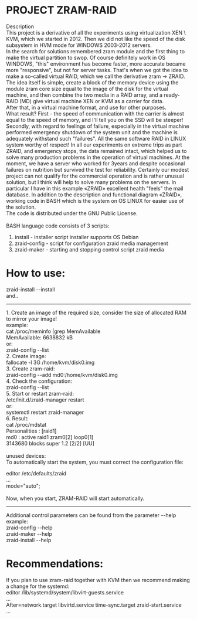 # PROJECT ZRAM-RAID

Description<br>
This project is a derivative of all the experiments using virtualization XEN \ KVM, which we started in 2012. Then we did not like the speed of the disk subsystem in HVM mode for WINDOWS 2003-2012 servers.<br>
In the search for solutions remembered zram module and the first thing to make the virtual partition to swop. Of course definitely work in OS WINDOWS, "this" environment has become faster, more accurate became more "responsive", but not for server tasks. That's when we got the idea to make a so-called virtual RAID, which we call the derivative zram -> ZRAID. The idea itself is simple, create a block of the memory device using the module zram core size equal to the image of the disk for the virtual machine, and then combine the two media in a RAID array, and a ready-RAID (MD) give virtual machine XEN or KVM as a carrier for data.<br>
After that, in a virtual machine format, and use for other purposes.<br>
What result? First - the speed of communication with the carrier is almost equal to the speed of memory, and I'll tell you on the SSD will be steeper! Secondly, with regard to feelings of failure, especially in the virtual machine performed emergency shutdown of the system unit and the machine is adequately withstand such "failures". All the same software RAID in LINUX system worthy of respect! In all our experiments on extreme trips as part ZRAID, and emergency stops, the data remained intact, which helped us to solve many production problems in the operation of virtual machines. At the moment, we have a server who worked for 3years and despite occasional failures on nutrition but survived the test for reliability. Certainly our modest project can not qualify for the commercial operation and is rather unusual solution, but I think will help to solve many problems on the servers. In particular I have in this example «ZRAID» excellent health "feels" the mail database. In addition to the description and functional diagram «ZRAID», working code in BASH which is the system on OS LINUX for easier use of the solution.<br>
The code is distributed under the GNU Public License.<br>
<br>
BASH language code consists of 3 scripts:<br>
1. install - installer script installer supports OS Debian<br>
2. zraid-config - script for configuration zraid media management<br>
3. zraid-maker - starting and stopping control script zraid media<br>

# How to use:
zraid-install --install<br>
and..<br>
<hr>
1. Create an image of the required size, consider the size of allocated RAM to mirror your image!<br>
example:<br>
 cat /proc/meminfo |grep MemAvailable<br>
 MemAvailable:    6638832 kB<br>
or:<br>
 zraid-config --list<br>
2. Create image:<br>
  fallocate -l 3G /home/kvm/disk0.img<br>
3. Create zram-raid:<br>
  zraid-config --add md0:/home/kvm/disk0.img<br>
4. Check the configuration:<br>
  zraid-config --list<br>
5. Start or restart zram-raid:<br>
 /etc/init.d/zraid-manager restart<br>
or:<br>
  systemctl restart zraid-manager<br>
6. Result:<br>
  cat /proc/mdstat<br>
  Personalities : [raid1]<br>
  md0 : active raid1 zram0[2] loop0[1]<br>
      3143680 blocks super 1.2 [2/2] [UU]<br>
 <br>     
  unused devices: <none><br>
To automatically start the system, you must correct the configuration file:<br>

 editor /etc/defaults/zraid<br>
  ...<br>
  mode="auto";<br>
 <br>
 Now, when you start, ZRAM-RAID will start automatically.<br>
 <hr>
Additional control parameters can be found from the parameter --help<br>
example:<br>
 zraid-config --help<br>
 zraid-maker --help<br>
 zraid-install --help<br>
 
 # Recommendations:
 If you plan to use zram-raid together with KVM then we recommend making a change for the systemd:<br>
 editor /lib/systemd/system/libvirt-guests.service<br>
 ...<br>
 After=network.target libvirtd.service time-sync.target zraid-start.service<br>
 ...<br>
 
